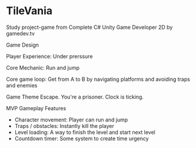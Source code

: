# TileVania
Study project-game from Complete C# Unity Game Developer 2D by gamedev.tv

Game Design
 
 Player Experience:
  Under prerssure
  
 Core Mechanic:
  Run and jump
  
 Core game loop:
  Get from A to B by navigating platforms and avoiding traps and enemies
  
  
Game Theme
 Escape. You're a prisoner. Clock is ticking.
 
MVP Gameplay Features
- Character movement: Player can run and jump
- Traps / obstacles: Instantly kill the player
- Level loading: A way to finish the level and start next level
- Countdown timer: Some system to create time urgency
